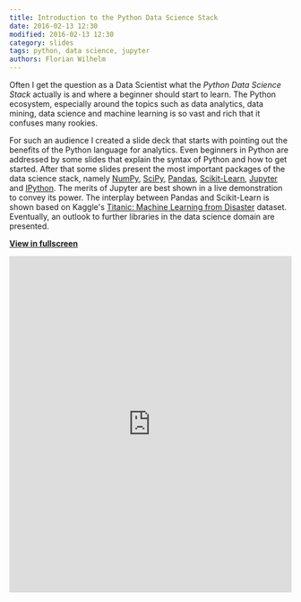 ```yaml
---
title: Introduction to the Python Data Science Stack
date: 2016-02-13 12:30
modified: 2016-02-13 12:30
category: slides
tags: python, data science, jupyter
authors: Florian Wilhelm
---
```


Often I get the question as a Data Scientist what the *Python Data Science Stack*
actually is and where a beginner should start to learn. The Python ecosystem,
especially around the topics such as data analytics, data mining, data science and
machine learning is so vast and rich that it confuses many rookies.

For such an audience I created a slide deck that starts with pointing out the
benefits of the Python language for analytics. Even beginners in Python are
addressed by some slides that explain the syntax of Python and how to get
started. After that some slides present the most important packages of the data
science stack, namely [NumPy][], [SciPy][], [Pandas][], [Scikit-Learn][],
[Jupyter][] and [IPython][]. The merits of Jupyter are best shown in a live
demonstration to convey its power. The interplay between Pandas and
Scikit-Learn is shown based on Kaggle's [Titanic: Machine Learning from Disaster][]
dataset. Eventually, an outlook to further libraries in the data science domain
are presented.

**[View in fullscreen][]**
<iframe src="https://nbviewer.jupyter.org/format/slides/github/FlorianWilhelm/python_data-science_stack/blob/master/notebook.ipynb#/"
style="width: 100%; height: 600px" scrolling="no" marginwidth="0" marginheight="0" frameborder="0" vspace="0" hspace="0">
</iframe>

[NumPy]: http://www.numpy.org/
[SciPy]: http://www.scipy.org/
[Pandas]: http://pandas.pydata.org/
[Scikit-Learn]: http://scikit-learn.org/
[Jupyter]: http://jupyter.org/
[IPython]: http://ipython.org/
[Titanic: Machine Learning from Disaster]: https://www.kaggle.com/c/titanic
[View in fullscreen]: http://nbviewer.jupyter.org/format/slides/github/FlorianWilhelm/python_data-science_stack/blob/master/notebook.ipynb#/
